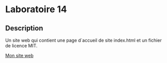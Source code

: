 # Laboratoire 14
## Description
Un site web qui contient une page d`accueil de site index.html et un fichier de licence MIT.

[Mon site web](https://katiay.github.io/laboratoire-14/)